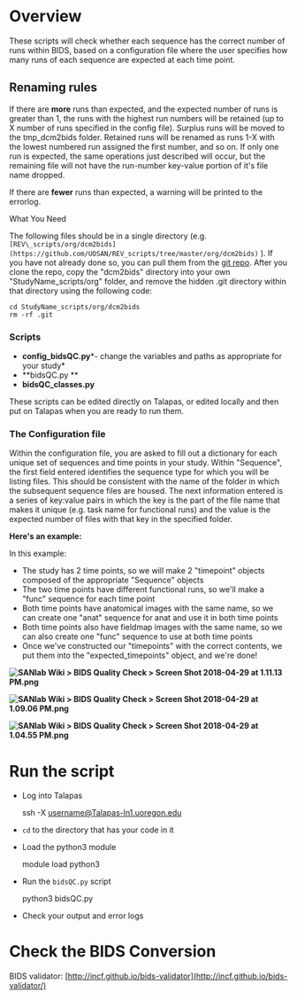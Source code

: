 # Overview

These scripts will check whether each sequence has the correct number of runs within BIDS, based on a configuration file where the user specifies how many runs of each sequence are expected at each time point.

## Renaming rules

If there are **more** runs than expected, and the expected number of runs is greater than 1, the runs with the highest run numbers will be retained (up to X number of runs specified in the config file). Surplus runs will be moved to the tmp\_dcm2bids folder. Retained runs will be renamed as runs 1-X with the lowest numbered run assigned the first number, and so on. If only one run is expected, the same operations just described will occur, but the remaining file will not have the run-number key-value portion of it's file name dropped.

If there are **fewer** runs than expected, a warning will be printed to the errorlog.

What You Need

The following files should be in a single directory (e.g. `[REV\_scripts/org/dcm2bids](https://github.com/UOSAN/REV_scripts/tree/master/org/dcm2bids)` ). If you have not already done so, you can pull them from the [git repo](https://github.com/kdestasio/dcm2bids). After you clone the repo, copy the "dcm2bids" directory into your own "StudyName\_scripts/org" folder, and remove the hidden .git directory within that directory using the following code:

    cd StudyName_scripts/org/dcm2bids 
    rm -rf .git

### Scripts

* **config\_bidsQC.py***- change the variables and paths as appropriate for your study*
* **bidsQC.py **
* **bidsQC\_classes.py**

These scripts can be edited directly on Talapas, or edited locally and then put on Talapas when you are ready to run them.

### The Configuration file

Within the configuration file, you are asked to fill out a dictionary for each unique set of sequences and time points in your study. Within "Sequence", the first field entered identifies the sequence type for which you will be listing files. This should be consistent with the name of the folder in which the subsequent sequence files are housed. The next information entered is a series of key:value pairs in which the key is the part of the file name that makes it unique (e.g. task name for functional runs) and the value is the expected number of files with that key in the specified folder.

**Here's an example:**

In this example:

* The study has 2 time points, so we will make 2 "timepoint" objects composed of the appropriate "Sequence" objects
* The two time points have different functional runs, so we'll make a "func" sequence for each time point
* Both time points have anatomical images with the same name, so we can create one "anat" sequence for anat and use it in both time points
* Both time points also have fieldmap images with the same name, so we can also create one "func" sequence to use at both time points
* Once we've constructed our "timepoints" with the correct contents, we put them into the "expected\_timepoints" object, and we're done!

**![](quiver-image-url/9388A49AC359657315B195D9FC20A2F3.png "SANlab Wiki > BIDS Quality Check > Screen Shot 2018-04-29 at 1.11.13 PM.png")**

**![](quiver-image-url/9AB00411A66666BA25B8807ACAEF44B5.png "SANlab Wiki > BIDS Quality Check > Screen Shot 2018-04-29 at 1.09.06 PM.png")**

**![](quiver-image-url/356947A6BB622524EFD099CC7FCBB95F.png "SANlab Wiki > BIDS Quality Check > Screen Shot 2018-04-29 at 1.04.55 PM.png")**

# Run the script

* Log into Talapas

    ssh -X username@Talapas-ln1.uoregon.edu

* `cd` to the directory that has your code in it
* Load the python3 module

    module load python3

* Run the `bidsQC.py` script

    python3 bidsQC.py

* Check your output and error logs

# Check the BIDS Conversion

BIDS validator: [http://incf.github.io/bids-validator](http://incf.github.io/bids-validator/)